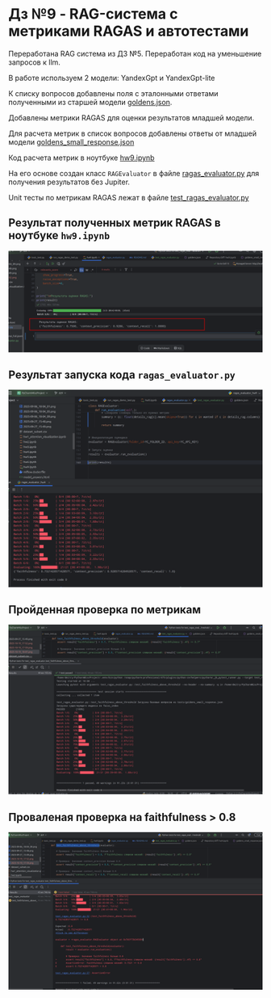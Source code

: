 # Дз №9 - RAG-система с метриками RAGAS и автотестами 


Переработана RAG система из ДЗ №5. Переработан код на уменьшение запросов к llm.

В работе используем 2 модели: YandexGpt и YandexGpt-lite

К списку вопросов добавлены поля с эталонными ответами полученными из старшей модели [goldens.json](tests/goldens.json). 

Добавлены метрики RAGAS для оценки результатов младшей модели.

Для расчета метрик в список вопросов добавлены ответы от младшей модели [goldens_small_response.json](tests/goldens_small_response.json)

Код расчета метрик в ноутбуке  [hw9.ipynb](hw9.ipynb)

На его основе создан класс `RAGEvaluator` в файле [ragas_evaluator.py](ragas_evaluator.py) для получения результатов без Jupiter.


Unit тесты по метрикам RAGAS лежат в файле [test_ragas_evaluator.py](test_ragas_evaluator.py)


## Результат полученных метрик RAGAS в ноутбуке `hw9.ipynb`

![2025-10-19_17-59.png](2025-10-19_17-59.png)


## Результат запуска кода `ragas_evaluator.py`

![2025-10-19_17-52.png](2025-10-19_17-52.png)


## Пройденная проверка по метрикам

![2025-10-19_18-10.png](2025-10-19_18-10.png)

## Проваленая проверка на faithfulness > 0.8

![2025-10-19_18-07.png](2025-10-19_18-07.png)